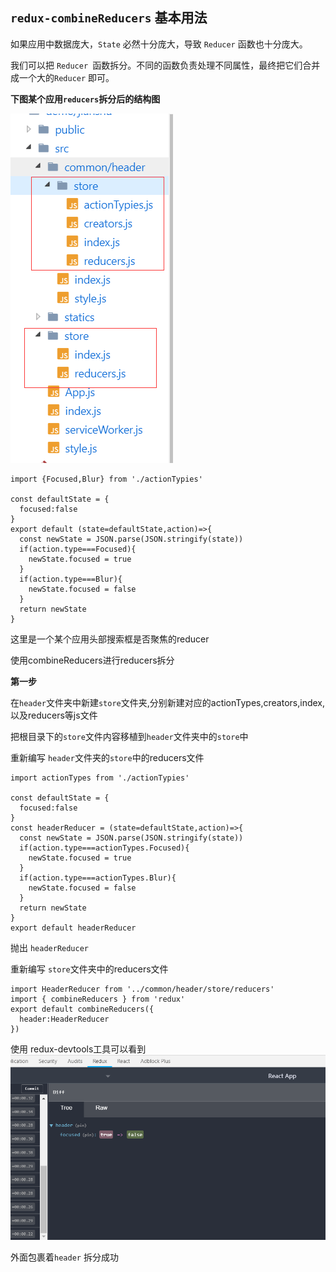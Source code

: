 ## `redux-combineReducers` 基本用法

如果应用中数据庞大，`State` 必然十分庞大，导致 `Reducer` 函数也十分庞大。

我们可以把 `Reducer `函数拆分。不同的函数负责处理不同属性，最终把它们合并成一个大的`Reducer` 即可。

**下图某个应用`reducers`拆分后的结构图**

![example1](./images/react/example1.png 'example1')

```
import {Focused,Blur} from './actionTypies'

const defaultState = {
  focused:false
}
export default (state=defaultState,action)=>{
  const newState = JSON.parse(JSON.stringify(state))
  if(action.type===Focused){
    newState.focused = true
  }
  if(action.type===Blur){
    newState.focused = false
  }
  return newState
}
```
这里是一个某个应用头部搜索框是否聚焦的reducer

使用combineReducers进行reducers拆分

**第一步**

在`header`文件夹中新建`store`文件夹,分别新建对应的actionTypes,creators,index,以及reducers等js文件

把根目录下的`store`文件内容移植到`header`文件夹中的`store`中

重新编写 `header`文件夹的`store`中的reducers文件
```
import actionTypes from './actionTypies'

const defaultState = {
  focused:false
}
const headerReducer = (state=defaultState,action)=>{
  const newState = JSON.parse(JSON.stringify(state))
  if(action.type===actionTypes.Focused){
    newState.focused = true
  }
  if(action.type===actionTypes.Blur){
    newState.focused = false
  }
  return newState
}
export default headerReducer
```
抛出 `headerReducer`

重新编写 `store`文件夹中的reducers文件
```
import HeaderReducer from '../common/header/store/reducers'
import { combineReducers } from 'redux'
export default combineReducers({
  header:HeaderReducer
})
```
使用 redux-devtools工具可以看到
![example2](./images/react/example2.png 'example2')

外面包裹着`header`  拆分成功
